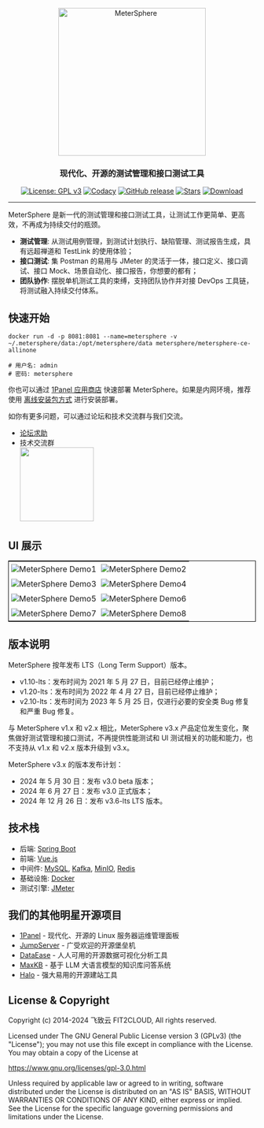 <p align="center"><a href="https://metersphere.io"><img src="https://metersphere.oss-cn-hangzhou.aliyuncs.com/img/MeterSphere-%E7%B4%AB%E8%89%B2.png" alt="MeterSphere" width="300" /></a></p>
<h3 align="center">现代化、开源的测试管理和接口测试工具</h3>
<p align="center">
  <a href="https://www.gnu.org/licenses/gpl-3.0.html"><img src="https://shields.io/github/license/metersphere/metersphere" alt="License: GPL v3"></a>
  <a href="https://www.codacy.com/gh/metersphere/metersphere/dashboard?utm_source=github.com&amp;utm_medium=referral&amp;utm_content=metersphere/metersphere&amp;utm_campaign=Badge_Grade"><img src="https://app.codacy.com/project/badge/Grade/da67574fd82b473992781d1386b937ef" alt="Codacy"></a>
  <a href="https://github.com/metersphere/metersphere/releases"><img src="https://img.shields.io/github/v/release/metersphere/metersphere" alt="GitHub release"></a>
  <a href="https://github.com/metersphere/metersphere"><img src="https://img.shields.io/github/stars/metersphere/metersphere?color=%231890FF&style=flat-square" alt="Stars"></a>
  <a href="https://hub.docker.com/r/metersphere/metersphere-ce-allinone"><img src="https://img.shields.io/docker/pulls/metersphere/metersphere-ce-allinone?label=downloads" alt="Download"></a>  
</p>
<hr />

MeterSphere 是新一代的测试管理和接口测试工具，让测试工作更简单、更高效，不再成为持续交付的瓶颈。

-   **测试管理**: 从测试用例管理，到测试计划执行、缺陷管理、测试报告生成，具有远超禅道和 TestLink 的使用体验；
-   **接口测试**: 集 Postman 的易用与 JMeter 的灵活于一体，接口定义、接口调试、接口 Mock、场景自动化、接口报告，你想要的都有；
-   **团队协作**: 摆脱单机测试工具的束缚，支持团队协作并对接 DevOps 工具链，将测试融入持续交付体系。

## 快速开始

```
docker run -d -p 8081:8081 --name=metersphere -v ~/.metersphere/data:/opt/metersphere/data metersphere/metersphere-ce-allinone

# 用户名: admin
# 密码: metersphere
```

你也可以通过 [1Panel 应用商店](https://1panel.cn/) 快速部署 MeterSphere。如果是内网环境，推荐使用 [离线安装包方式](https://community.fit2cloud.com/#/products/metersphere/downloads) 进行安装部署。

如你有更多问题，可以通过论坛和技术交流群与我们交流。

-   [论坛求助](https://bbs.fit2cloud.com/c/ms/8)
-   技术交流群     
    <image height="150px" width="150px" src="https://github.com/metersphere/metersphere/assets/23045261/57314d2c-ea97-4a7d-b20c-0eb577c0ebbf"/>    

    

## UI 展示

<table style="border-collapse: collapse; border: 1px solid black;">
  <tr>
    <td style="padding: 5px;background-color:#fff;"><img src= "https://github.com/metersphere/metersphere/assets/23045261/decee1a8-65d3-41ae-bab4-fdd8364c54ce" alt="MeterSphere Demo1" /></td>
    <td style="padding: 5px;background-color:#fff;"><img src= "https://github.com/metersphere/metersphere/assets/23045261/5121e81b-65e3-4ab6-b2be-47c501064195" alt="MeterSphere Demo2" /></td>
  </tr>
  <tr>
    <td style="padding: 5px;background-color:#fff;"><img src= "https://github.com/metersphere/metersphere/assets/23045261/34df2cfc-0698-4ab2-b7e0-5022dc5b1eaa" alt="MeterSphere Demo3" /></td>
    <td style="padding: 5px;background-color:#fff;"><img src= "https://github.com/metersphere/metersphere/assets/23045261/5c5781aa-ad1b-42e0-b32a-1e08d591d092" alt="MeterSphere Demo4" /></td>
  </tr>
  <tr>
    <td style="padding: 5px;background-color:#fff;"><img src= "https://github.com/metersphere/metersphere/assets/23045261/c6308825-9484-4f84-a725-b88a26cbf35c" alt="MeterSphere Demo5" /></td>
    <td style="padding: 5px;background-color:#fff;"><img src= "https://github.com/metersphere/metersphere/assets/23045261/d05f9bb7-f814-4f42-889e-e5709d8b7390" alt="MeterSphere Demo6" /></td>
  </tr>
  <tr>
    <td style="padding: 5px;background-color:#fff;"><img src= "https://github.com/metersphere/metersphere/assets/23045261/d02de0a6-fb30-4169-8aaf-815bcf379214" alt="MeterSphere Demo7" /></td>
    <td style="padding: 5px;background-color:#fff;"><img src= "https://github.com/metersphere/metersphere/assets/23045261/3753ff34-4783-498d-a0a0-e2605b219d39" alt="MeterSphere Demo8" /></td>
  </tr>
</table>

## 版本说明

MeterSphere 按年发布 LTS（Long Term Support）版本。

- v1.10-lts：发布时间为 2021 年 5 月 27 日，目前已经停止维护；
- v1.20-lts：发布时间为 2022 年 4 月 27 日，目前已经停止维护；
- v2.10-lts：发布时间为 2023 年 5 月 25 日，仅进行必要的安全类 Bug 修复和严重 Bug 修复。

与 MeterSphere v1.x 和 v2.x 相比，MeterSphere v3.x 产品定位发生变化，聚焦做好测试管理和接口测试，不再提供性能测试和 UI 测试相关的功能和能力，也不支持从 v1.x 和 v2.x 版本升级到 v3.x。

MeterSphere v3.x 的版本发布计划：

- 2024 年 5 月 30 日：发布 v3.0 beta 版本；
- 2024 年 6 月 27 日：发布 v3.0 正式版本；
- 2024 年 12 月 26 日：发布 v3.6-lts LTS 版本。

## 技术栈

-   后端: [Spring Boot](https://www.tutorialspoint.com/spring_boot/spring_boot_introduction.htm)
-   前端: [Vue.js](https://vuejs.org/)
-   中间件: [MySQL](https://www.mysql.com/), [Kafka](https://kafka.apache.org/), [MinIO](https://min.io/), [Redis](https://redis.com/)
-   基础设施: [Docker](https://www.docker.com/)
-   测试引擎: [JMeter](https://jmeter.apache.org/)

## 我们的其他明星开源项目

- [1Panel](https://github.com/1panel-dev/1panel/) - 现代化、开源的 Linux 服务器运维管理面板
- [JumpServer](https://github.com/jumpserver/jumpserver/) - 广受欢迎的开源堡垒机
- [DataEase](https://github.com/dataease/dataease/) - 人人可用的开源数据可视化分析工具
- [MaxKB](https://github.com/1panel-dev/maxkb) - 基于 LLM 大语言模型的知识库问答系统
- [Halo](https://github.com/halo-dev/halo/) - 强大易用的开源建站工具

## License & Copyright

Copyright (c) 2014-2024 飞致云 FIT2CLOUD, All rights reserved.

Licensed under The GNU General Public License version 3 (GPLv3)  (the "License"); you may not use this file except in compliance with the License. You may obtain a copy of the License at

https://www.gnu.org/licenses/gpl-3.0.html

Unless required by applicable law or agreed to in writing, software distributed under the License is distributed on an "AS IS" BASIS, WITHOUT WARRANTIES OR CONDITIONS OF ANY KIND, either express or implied. See the License for the specific language governing permissions and limitations under the License.
